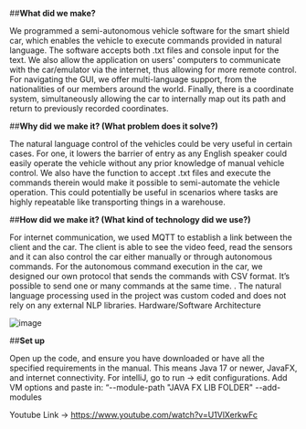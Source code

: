 

##**What did we make?**


We programmed a semi-autonomous vehicle software for the smart shield car, which enables the vehicle to execute commands provided in natural language. The software accepts both .txt files and console input for the text. We also allow the application on users' computers to communicate with the car/emulator via the internet, thus allowing for more remote control. For navigating the GUI, we offer multi-language support, from the nationalities of our members around the world. Finally, there is a coordinate system, simultaneously allowing the car to internally map out its path and return to previously recorded coordinates.	


##**Why did we make it? (What problem does it solve?)**


The natural language control of the vehicles could be very useful in certain cases. For one, it lowers the barrier of entry as any English speaker could easily operate the vehicle without any prior knowledge of manual vehicle control.  We also have the function to accept .txt files and execute the commands therein would make it possible to semi-automate the vehicle operation. This could potentially be useful in scenarios where tasks are highly repeatable like transporting things in a warehouse.


##**How did we make it? (What kind of technology did we use?)**


For internet communication, we used MQTT to establish a link between the client and the car. The client is able to see the video feed, read the sensors and it can also control the car either manually or through autonomous commands. For the autonomous command execution in the car, we designed our own protocol that sends the commands with CSV format. It’s possible to send one or many commands at the same time. . The natural language processing used in the project was custom coded and does not rely on any external NLP libraries.
Hardware/Software Architecture

![image](https://user-images.githubusercontent.com/90137505/170888250-3ab91a06-2f37-4888-9002-f24da0fc3478.png)


##**Set up**


Open up the code, and ensure you have downloaded or have all the specified requirements in the manual. This means Java 17 or newer, JavaFX, and internet connectivity. For intelliJ, go to run -> edit configurations. Add VM options and paste in: “--module-path "JAVA FX LIB FOLDER" --add-modules 

Youtube Link -> https://www.youtube.com/watch?v=U1VlXerkwFc
